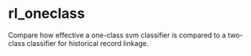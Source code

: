 # rl_oneclass
Compare how effective a one-class svm classifier is compared to a two-class classifier for historical record linkage. 
